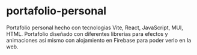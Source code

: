 # portafolio-personal
Portafolio personal hecho con tecnologias Vite, React, JavaScript, MUI, HTML.
Portafolio diseñado con diferentes librerias para efectos y animaciones asi mismo con alojamiento en Firebase para poder verlo en la web.

